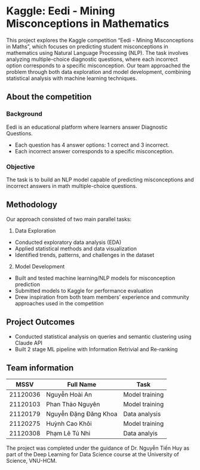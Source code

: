 # Kaggle: Eedi - Mining Misconceptions in Mathematics  

This project explores the Kaggle competition “Eedi - Mining Misconceptions in Maths”, which focuses on predicting student misconceptions in mathematics using Natural Language Processing (NLP). The task involves analyzing multiple-choice diagnostic questions, where each incorrect option corresponds to a specific misconception. Our team approached the problem through both data exploration and model development, combining statistical analysis with machine learning techniques.

## About the competition 

### Background

Eedi is an educational platform where learners answer Diagnostic Questions.

- Each question has 4 answer options: 1 correct and 3 incorrect.
- Each incorrect answer corresponds to a specific misconception.

### Objective

The task is to build an NLP model capable of predicting misconceptions and incorrect answers in math multiple-choice questions.

## Methodology

Our approach consisted of two main parallel tasks:

1. Data Exploration

- Conducted exploratory data analysis (EDA)
- Applied statistical methods and data visualization
- Identified trends, patterns, and challenges in the dataset

2. Model Development
- Built and tested machine learning/NLP models for misconception prediction
- Submitted models to Kaggle for performance evaluation
- Drew inspiration from both team members’ experience and community approaches used in the competition

## Project Outcomes
- Conducted statistical analysis on queries and semantic clustering using Claude API 
- Built 2 stage ML pipeline with Information Retrivial and Re-ranking

## Team information 

| MSSV     | Full Name             | Task |
|----------|-----------------------|------|
| 21120036 | Nguyễn Hoài An        | Model training |
| 21120103 | Phan Thảo Nguyên      | Model training | 
| 21120179 | Nguyễn Đặng Đăng Khoa | Data analysis | 
| 21120275 | Huỳnh Cao Khôi        | Model training | 
| 21120308 | Phạm Lê Tú Nhi        | Data analyis | 

The project was completed under the guidance of Dr. Nguyễn Tiến Huy as part of the Deep Learning for Data Science course at the University of Science, VNU-HCM.
